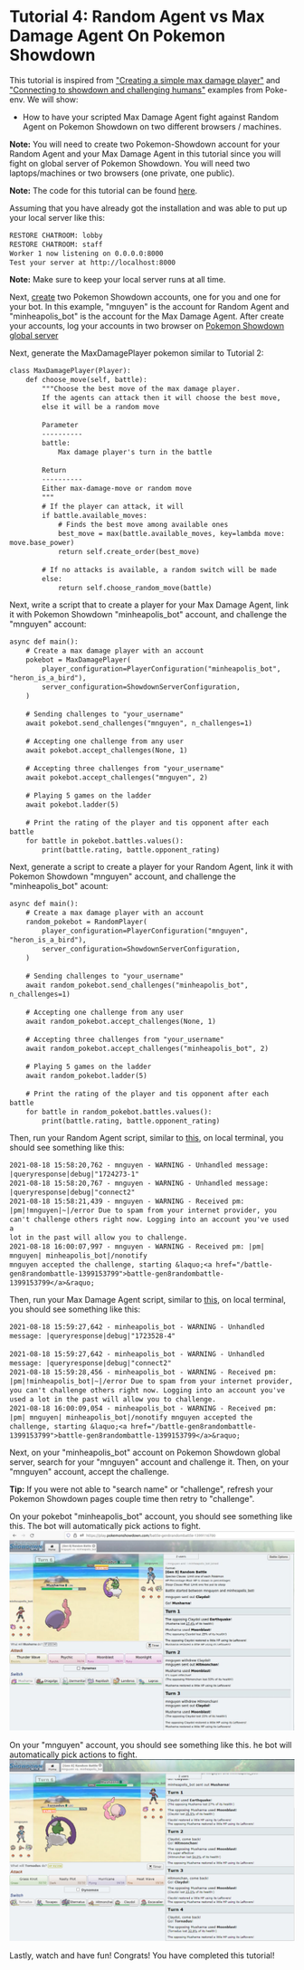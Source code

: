 # Tutorial 4: Random Agent vs Max Damage Agent On Pokemon Showdown

This tutorial is inspired from ["Creating a simple max damage player"](https://poke-env.readthedocs.io/en/latest/max_damage_player.html) and ["Connecting to showdown and challenging humans"](https://poke-env.readthedocs.io/en/latest/connecting_to_showdown_and_challenging_humans.html) examples from Poke-env. We will show:
- How to have your scripted Max Damage Agent fight against Random Agent on Pokemon Showdown on two different browsers / machines.

**Note:** You will need to create two Pokemon-Showdown account for your Random Agent and your Max Damage Agent in this tutorial since you will fight on global server of Pokemon Showdown. You will need two laptops/machines or two browsers (one private, one public).


**Note:** The code for this tutorial can be found [here](https://github.com/mnguyen0226/hackathon_hs/tree/main/src/tutorials/tutorials_four). 

Assuming that you have already got the installation and was able to put up your local server like this:

```
RESTORE CHATROOM: lobby
RESTORE CHATROOM: staff
Worker 1 now listening on 0.0.0.0:8000
Test your server at http://localhost:8000
```
**Note:** Make sure to keep your local server runs at all time.


Next, [create](https://www.quora.com/How-do-you-sign-up-for-Pokemon-Showdown#:~:text=Go%20to%20Showdown!,the%20picture%20and%20its%20done!) two Pokemon Showdown accounts, one for you and one for your bot. In this example, "mnguyen" is the account for Random Agent and "minheapolis_bot" is the account for the Max Damage Agent. After create your accounts, log your accounts in two browser on [Pokemon Showdown global server](https://pokemonshowdown.com/)

Next, generate the MaxDamagePlayer pokemon similar to Tutorial 2:
```
class MaxDamagePlayer(Player):
    def choose_move(self, battle):
        """Choose the best move of the max damage player.
        If the agents can attack then it will choose the best move,
        else it will be a random move

        Parameter
        ----------
        battle:
            Max damage player's turn in the battle

        Return
        ----------
        Either max-damage-move or random move
        """
        # If the player can attack, it will
        if battle.available_moves:
            # Finds the best move among available ones
            best_move = max(battle.available_moves, key=lambda move: move.base_power)
            return self.create_order(best_move)

        # If no attacks is available, a random switch will be made
        else:
            return self.choose_random_move(battle)
```

Next, write a script that to create a player for your Max Damage Agent, link it with Pokemon Showdown "minheapolis_bot" account, and challenge the "mnguyen" account:
```
async def main():
    # Create a max damage player with an account
    pokebot = MaxDamagePlayer(
        player_configuration=PlayerConfiguration("minheapolis_bot", "heron_is_a_bird"),
        server_configuration=ShowdownServerConfiguration,
    )

    # Sending challenges to "your_username"
    await pokebot.send_challenges("mnguyen", n_challenges=1)

    # Accepting one challenge from any user
    await pokebot.accept_challenges(None, 1)

    # Accepting three challenges from "your_username"
    await pokebot.accept_challenges("mnguyen", 2)

    # Playing 5 games on the ladder
    await pokebot.ladder(5)

    # Print the rating of the player and tis opponent after each battle
    for battle in pokebot.battles.values():
        print(battle.rating, battle.opponent_rating)
```

Next, generate a script to create a player for your Random Agent, link it with Pokemon Showdown "mnguyen" account, and challenge the "minheapolis_bot" acount:
```
async def main():
    # Create a max damage player with an account
    random_pokebot = RandomPlayer(
        player_configuration=PlayerConfiguration("mnguyen", "heron_is_a_bird"),
        server_configuration=ShowdownServerConfiguration,
    )

    # Sending challenges to "your_username"
    await random_pokebot.send_challenges("minheapolis_bot", n_challenges=1)

    # Accepting one challenge from any user
    await random_pokebot.accept_challenges(None, 1)

    # Accepting three challenges from "your_username"
    await random_pokebot.accept_challenges("minheapolis_bot", 2)

    # Playing 5 games on the ladder
    await random_pokebot.ladder(5)

    # Print the rating of the player and tis opponent after each battle
    for battle in random_pokebot.battles.values():
        print(battle.rating, battle.opponent_rating)
```

Then, run your Random Agent script, similar to [this](https://github.com/mnguyen0226/hackathon_hs/blob/main/src/tutorials/tutorials_four/random_script.py), on local terminal, you should see something like this:
```
2021-08-18 15:58:20,762 - mnguyen - WARNING - Unhandled message: |queryresponse|debug|"1724273-1"
2021-08-18 15:58:20,767 - mnguyen - WARNING - Unhandled message: |queryresponse|debug|"connect2"
2021-08-18 15:58:21,439 - mnguyen - WARNING - Received pm: |pm|!mnguyen|~|/error Due to spam from your internet provider, you can't challenge others right now. Logging into an account you've used a
lot in the past will allow you to challenge.
2021-08-18 16:00:07,997 - mnguyen - WARNING - Received pm: |pm| mnguyen| minheapolis_bot|/nonotify
mnguyen accepted the challenge, starting &laquo;<a href="/battle-gen8randombattle-1399153799">battle-gen8randombattle-1399153799</a>&raquo;
```

Then, run your Max Damage Agent script, similar to [this](https://github.com/mnguyen0226/hackathon_hs/blob/main/src/tutorials/tutorials_four/max_damage_script.py), on local terminal, you should see something like this:
```
2021-08-18 15:59:27,642 - minheapolis_bot - WARNING - Unhandled message: |queryresponse|debug|"1723528-4"

2021-08-18 15:59:27,642 - minheapolis_bot - WARNING - Unhandled message: |queryresponse|debug|"connect2"
2021-08-18 15:59:28,456 - minheapolis_bot - WARNING - Received pm: |pm|!minheapolis_bot|~|/error Due to spam from your internet provider, you can't challenge others right now. Logging into an account you've used a lot in the past will allow you to challenge.
2021-08-18 16:00:09,054 - minheapolis_bot - WARNING - Received pm: |pm| mnguyen| minheapolis_bot|/nonotify mnguyen accepted the challenge, starting &laquo;<a href="/battle-gen8randombattle-1399153799">battle-gen8randombattle-1399153799</a>&raquo;
```

Next, on your "minheapolis_bot" account on Pokemon Showdown global server, search for your "mnguyen" account and challenge it. Then, on your "mnguyen" account, accept the challenge.

**Tip:** If you were not able to "search name" or "challenge", refresh your Pokemon Showdown pages couple time then retry to "challenge".

On your pokebot "minheapolis_bot" account, you should see something like this. The bot will automatically pick actions to fight.
![alt text](https://github.com/mnguyen0226/hackathon_hs/blob/main/docs/imgs/t3_minheapolis.jpg)

On your "mnguyen" account, you should see something like this. he bot will automatically pick actions to fight.
![alt text](https://github.com/mnguyen0226/hackathon_hs/blob/main/docs/imgs/t3_mnguyen.PNG)

Lastly, watch and have fun! Congrats! You have completed this tutorial!
